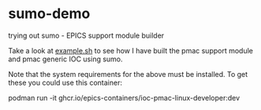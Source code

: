 # sumo-demo
trying out sumo - EPICS support module builder

Take a look at [example.sh](example.sh) to see how I have built the pmac
support module and pmac generic IOC using sumo.

Note that the system requirements for the above must be installed. To 
get these you could use this container:

podman run -it ghcr.io/epics-containers/ioc-pmac-linux-developer:dev
